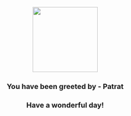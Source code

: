 <p align="center">
    <img src="https://raw.githubusercontent.com/PokeAPI/sprites/master/sprites/pokemon/504.png" width="150" height="150">
</p>
<h3 align="center">You have been greeted by - <b>Patrat</b></h3>
<h3 align="center">Have a wonderful day!</h3>
